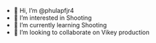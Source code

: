 - 👋 Hi, I’m @phulapfjr4
- 👀 I’m interested in Shooting
- 🌱 I’m currently learning Shooting
- 💞️ I’m looking to collaborate on Vikey production


<!---
phulapfjr4/phulapfjr4 is a ✨ special ✨ repository because its `README.md` (this file) appears on your GitHub profile.
You can click the Preview link to take a look at your changes.
--->
